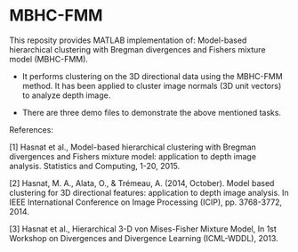 # MBHC-FMM
This reposity provides MATLAB implementation of: Model-based hierarchical clustering with Bregman divergences and Fishers mixture model (MBHC-FMM).

- It performs clustering on the 3D directional data using the MBHC-FMM method. It has been applied to cluster image normals (3D unit vectors) to analyze depth image.

- There are three demo files to demonstrate the above mentioned tasks.

References:

[1] Hasnat et al., Model-based hierarchical clustering with Bregman divergences and Fishers mixture model: application to depth image analysis. Statistics and Computing, 1-20, 2015.

[2] Hasnat, M. A., Alata, O., & Trémeau, A. (2014, October). Model based clustering for 3D directional features: application to depth image analysis. In IEEE International Conference on Image Processing (ICIP), pp. 3768-3772, 2014.

[3] Hasnat et al., Hierarchical 3-D von Mises-Fisher Mixture Model, In 1st Workshop on Divergences and Divergence Learning (ICML-WDDL), 2013.
